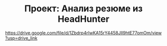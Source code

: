 # <center> Проект: Анализ резюме из HeadHunter  
https://drive.google.com/file/d/1Zbdrp4rIwKA15rY4458JIl9htE77omOm/view?usp=drive_link

